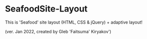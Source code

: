 # SeafoodSite-Layout
This is 'Seafood' site layout (HTML, CSS & jQuery) + adaptive layout!

(ver. Jan 2022, created by Gleb 'Faitsuma' Kiryakov')
